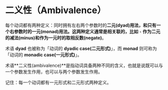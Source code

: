 # 二义性（Ambivalence）

每个动词都有两种定义：同时拥有左右两个参数时的**二元\(dyad\)**用法，和只有一个右参数时的**一元\(monad\)**用法。这两种定义通常是相关联的，比如 `-` 作为二元的**减法\(minus\)**和作为一元时的**取相反数\(negate\)**。

术语 **dyad** 也被称为「动词的 **dyadic case\(二元形式\)**」，而 **monad** 则可称为「动词的 **monadic case\(一元形式\)**」。

术语**二义性\(ambivalence\)**是指动词具备两种不同的含义，也就是说既可以与一个参数发生作用，也可以与两个参数发生作用。

记住：每一个动词都有一元形式和二元形式两种定义。

